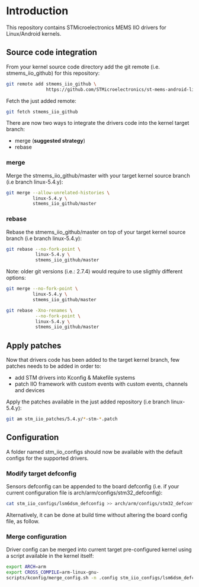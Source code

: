 # Introduction
This repository contains STMicroelectronics MEMS IIO drivers for Linux/Android kernels.

## Source code integration
From your kernel source code directory add the git remote (i.e. stmems_iio_github) for this repository:
```bash
git remote add stmems_iio_github \
               https://github.com/STMicroelectronics/st-mems-android-linux-drivers-iio.git
```

Fetch the just added remote:
```bash
git fetch stmems_iio_github
```

There are now two ways to integrate the drivers code into the kernel target branch:
* merge (**suggested strategy**)
* rebase

### merge
Merge the stmems_iio_github/master with your target kernel source branch (i.e branch linux-5.4.y):

```bash
git merge --allow-unrelated-histories \
          linux-5.4.y \
          stmems_iio_github/master
```

### rebase
Rebase the stmems_iio_github/master on top of your target kernel source branch (i.e branch linux-5.4.y):

```bash
git rebase --no-fork-point \
           linux-5.4.y \
           stmems_iio_github/master
```

Note: older git versions (i.e.: 2.7.4) would require to use sligthly different options:

```bash
git merge --no-fork-point \
          linux-5.4.y \
          stmems_iio_github/master
```

```bash
git rebase -Xno-renames \
           --no-fork-point \
           linux-5.4.y \
           stmems_iio_github/master
```

## Apply patches
Now that drivers code has been added to the target kernel branch, few patches needs to be added in order to:
* add STM drivers into Kconfig & Makefile systems
* patch IIO framework with custom events with custom events, channels and devices

Apply the patches available in the just added repository (i.e branch linux-5.4.y):

```bash
git am stm_iio_patches/5.4.y/*-stm-*.patch
```

## Configuration
A folder named stm_iio_configs should now be available with the default configs for the supported drivers.

### Modify target defconfig
Sensors defconfig can be appended to the board defconfig (i.e. if your current configuration file is arch/arm/configs/stm32_defconfig):

```bash
cat stm_iio_configs/lsm6dsm_defconfig >> arch/arm/configs/stm32_defconfig
```

Alternatively, it can be done at build time without altering the board config file, as follow.

### Merge configuration
Driver config can be merged into current target pre-configured kernel using a script available in the kernel itself:

```bash
export ARCH=arm
export CROSS_COMPILE=arm-linux-gnu-
scripts/kconfig/merge_config.sh -n .config stm_iio_configs/lsm6dsm_defconfig
```

